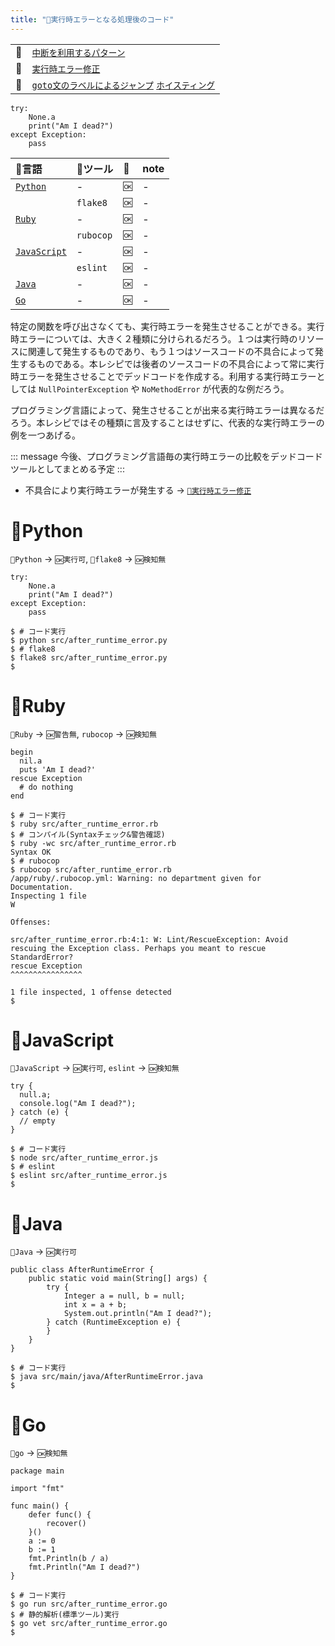 ```yaml
---
title: "🧪実行時エラーとなる処理後のコード"
---
```


|||
|:--|:--|
|🔖|[`中断を利用するパターン`](./p_after)|
|👼|[`実行時エラー修正`](./a_runtime_error_fix)|
|🧟|[`goto文のラベルによるジャンプ`](./z_goto) [`ホイスティング`](./z_hoisting)|


``` python:🚩 after_runtime_error.py:./projects/python/src/after_runtime_error.py
try:
    None.a
    print("Am I dead?")
except Exception:
    pass

```

|🔧言語|🔩ツール|🚩|note|
|:--|:--|:--|:--|
|[`Python`](#🔧python)|-|`🆗`|-|
||`flake8`|`🆗`|-|
|[`Ruby`](#🔧ruby)|-|`🆗`|-|
||`rubocop`|`🆗`|-|
|[`JavaScript`](#🔧javascript)|-|`🆗`|-|
||`eslint`|`🆗`|-|
|[`Java`](#🔧java)|-|`🆗`|-|
|[`Go`](#🔧go)|-|`🆗`|-|

特定の関数を呼び出さなくても、実行時エラーを発生させることができる。実行時エラーについては、大きく２種類に分けられるだろう。１つは実行時のリソースに関連して発生するものであり、もう１つはソースコードの不具合によって発生するものである。本レシピでは後者のソースコードの不具合によって常に実行時エラーを発生させることでデッドコードを作成する。利用する実行時エラーとしては `NullPointerException` や `NoMethodError` が代表的な例だろう。

プログラミング言語によって、発生させることが出来る実行時エラーは異なるだろう。本レシピではその種類に言及することはせずに、代表的な実行時エラーの例を一つあげる。

::: message
今後、プログラミング言語毎の実行時エラーの比較をデッドコードツールとしてまとめる予定
:::

 - 不具合により実行時エラーが発生する -> [`👼実行時エラー修正`]((./a_runtime_error_fix))


# 🔧Python

`🔧Python` -> `🆗実行可`, `🔩flake8` -> `🆗検知無`


``` python:🚩 after_runtime_error.py:./projects/python/src/after_runtime_error.py
try:
    None.a
    print("Am I dead?")
except Exception:
    pass

```

``` console
$ # コード実行
$ python src/after_runtime_error.py 
$ # flake8
$ flake8 src/after_runtime_error.py 
$ 
```

# 🔧Ruby

`🔧Ruby` -> `🆗警告無`, `rubocop` -> `🆗検知無`

``` ruby:🚩 after_runtime_error.rb:./projects/ruby/src/after_runtime_error.rb
begin
  nil.a
  puts 'Am I dead?'
rescue Exception
  # do nothing
end

```

``` console
$ # コード実行
$ ruby src/after_runtime_error.rb 
$ # コンパイル(Syntaxチェック&警告確認)
$ ruby -wc src/after_runtime_error.rb 
Syntax OK
$ # rubocop
$ rubocop src/after_runtime_error.rb 
/app/ruby/.rubocop.yml: Warning: no department given for Documentation.
Inspecting 1 file
W

Offenses:

src/after_runtime_error.rb:4:1: W: Lint/RescueException: Avoid rescuing the Exception class. Perhaps you meant to rescue StandardError?
rescue Exception
^^^^^^^^^^^^^^^^

1 file inspected, 1 offense detected
$ 
```

# 🔧JavaScript

`🔧JavaScript` -> `🆗実行可`, `eslint` -> `🆗検知無`

``` js:🚩 after_runtime_error.js:./projects/javascript/src/after_runtime_error.js
try {
  null.a;
  console.log("Am I dead?");
} catch (e) {
  // empty
}

```

``` console
$ # コード実行
$ node src/after_runtime_error.js 
$ # eslint
$ eslint src/after_runtime_error.js 
$ 
```

# 🔧Java

`🔧Java` -> `🆗実行可`

``` java:🚩 AfterRuntimeError.java:./projects/java/src/main/java/AfterRuntimeError.java
public class AfterRuntimeError {
    public static void main(String[] args) {
        try {
            Integer a = null, b = null;
            int x = a + b;
            System.out.println("Am I dead?");
        } catch (RuntimeException e) {
        }
    }
}
```

``` console
$ # コード実行
$ java src/main/java/AfterRuntimeError.java 
$ 
```

# 🔧Go

`🔧go` -> `🆗検知無`

``` go:🚩 after_runtime_error.go:./projects/golang/src/after_runtime_error.go
package main

import "fmt"

func main() {
	defer func() {
		recover()
	}()
	a := 0
	b := 1
	fmt.Println(b / a)
	fmt.Println("Am I dead?")
}

```

``` console
$ # コード実行
$ go run src/after_runtime_error.go 
$ # 静的解析(標準ツール)実行
$ go vet src/after_runtime_error.go 
$ 
```
